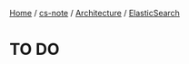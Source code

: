 [Home](https://mengxianbin.github.io) /
[cs-note](https://mengxianbin.github.io/cs-note/content) /
[Architecture](https://mengxianbin.github.io/cs-note/content/Architecture) /
[ElasticSearch](https://mengxianbin.github.io/cs-note/content/Architecture/ElasticSearch)

# TO DO
